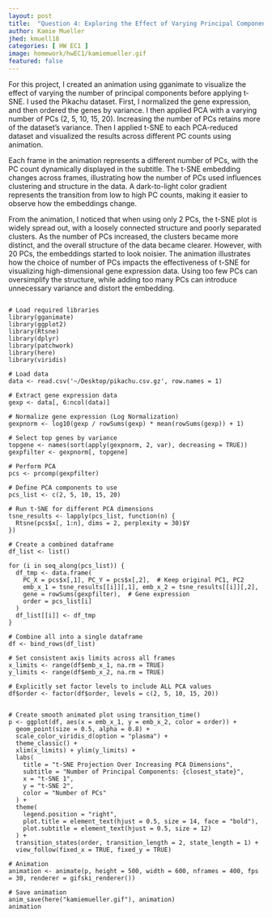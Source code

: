 ```yaml
---
layout: post
title:  "Question 4: Exploring the Effect of Varying Principal Components for Non-Linear Dimensionality Reduction"
author: Kamie Mueller
jhed: kmuell18
categories: [ HW EC1 ]
image: homework/hwEC1/kamiemueller.gif
featured: false
---
```


For this project, I created an animation using gganimate to visualize the effect of varying the number of principal components before applying t-SNE. I used the Pikachu dataset. First, I normalized the gene expression, and then ordered the genes by variance. I then applied PCA with a varying number of PCs (2, 5, 10, 15, 20). Increasing the number of PCs retains more of the dataset’s variance. Then I applied t-SNE to each PCA-reduced dataset and visualized the results across different PC counts using animation. 

Each frame in the animation represents a different number of PCs, with the PC count dynamically displayed in the subtitle. The t-SNE embedding changes across frames, illustrating how the number of PCs used influences clustering and structure in the data. A dark-to-light color gradient represents the transition from low to high PC counts, making it easier to observe how the embeddings change.

From the animation, I noticed that when using only 2 PCs, the t-SNE plot is widely spread out, with a loosely connected structure and poorly separated clusters. As the number of PCs increased, the clusters became more distinct, and the overall structure of the data became clearer. However, with 20 PCs, the embeddings started to look noisier.
The animation illustrates how the choice of number of PCs impacts the effectiveness of t-SNE for visualizing high-dimensional gene expression data. Using too few PCs can oversimplify the structure, while adding too many PCs can introduce unnecessary variance and distort the embedding.

```{r}

# Load required libraries
library(gganimate)
library(ggplot2)
library(Rtsne)
library(dplyr)
library(patchwork)
library(here)
library(viridis)

# Load data
data <- read.csv('~/Desktop/pikachu.csv.gz', row.names = 1)

# Extract gene expression data
gexp <- data[, 6:ncol(data)]

# Normalize gene expression (Log Normalization)
gexpnorm <- log10(gexp / rowSums(gexp) * mean(rowSums(gexp)) + 1)  

# Select top genes by variance
topgene <- names(sort(apply(gexpnorm, 2, var), decreasing = TRUE))
gexpfilter <- gexpnorm[, topgene]

# Perform PCA
pcs <- prcomp(gexpfilter)

# Define PCA components to use
pcs_list <- c(2, 5, 10, 15, 20)  

# Run t-SNE for different PCA dimensions
tsne_results <- lapply(pcs_list, function(n) {
  Rtsne(pcs$x[, 1:n], dims = 2, perplexity = 30)$Y
})

# Create a combined dataframe
df_list <- list()

for (i in seq_along(pcs_list)) {
  df_tmp <- data.frame(
    PC_X = pcs$x[,1], PC_Y = pcs$x[,2],  # Keep original PC1, PC2
    emb_x_1 = tsne_results[[i]][,1], emb_x_2 = tsne_results[[i]][,2],
    gene = rowSums(gexpfilter),  # Gene expression
    order = pcs_list[i]  
  )
  df_list[[i]] <- df_tmp
}

# Combine all into a single dataframe
df <- bind_rows(df_list)

# Set consistent axis limits across all frames
x_limits <- range(df$emb_x_1, na.rm = TRUE)
y_limits <- range(df$emb_x_2, na.rm = TRUE)

# Explicitly set factor levels to include ALL PCA values
df$order <- factor(df$order, levels = c(2, 5, 10, 15, 20))


# Create smooth animated plot using transition_time()
p <- ggplot(df, aes(x = emb_x_1, y = emb_x_2, color = order)) + 
  geom_point(size = 0.5, alpha = 0.8) +  
  scale_color_viridis_d(option = "plasma") +  
  theme_classic() +
  xlim(x_limits) + ylim(y_limits) +  
  labs(
    title = "t-SNE Projection Over Increasing PCA Dimensions",
    subtitle = "Number of Principal Components: {closest_state}",
    x = "t-SNE 1",
    y = "t-SNE 2",
    color = "Number of PCs"  
  ) +
  theme(
    legend.position = "right",
    plot.title = element_text(hjust = 0.5, size = 14, face = "bold"),
    plot.subtitle = element_text(hjust = 0.5, size = 12)
  ) +
  transition_states(order, transition_length = 2, state_length = 1) + 
  view_follow(fixed_x = TRUE, fixed_y = TRUE)  

# Animation
animation <- animate(p, height = 500, width = 600, nframes = 400, fps = 30, renderer = gifski_renderer())

# Save animation
anim_save(here("kamiemueller.gif"), animation)
animation

```
